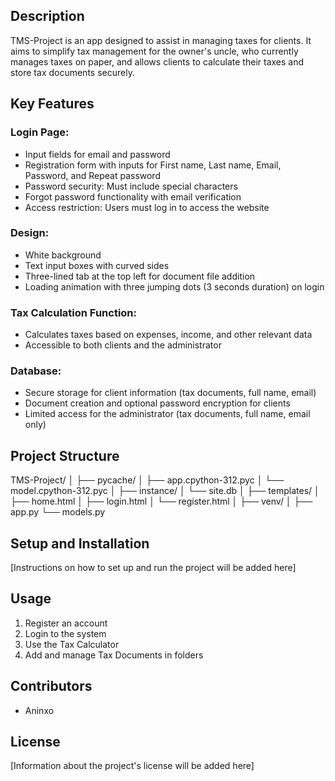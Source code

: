 

## Description
TMS-Project is an app designed to assist in managing taxes for clients. It aims to simplify tax management for the owner's uncle, who currently manages taxes on paper, and allows clients to calculate their taxes and store tax documents securely.

## Key Features
### Login Page:
- Input fields for email and password
- Registration form with inputs for First name, Last name, Email, Password, and Repeat password
- Password security: Must include special characters
- Forgot password functionality with email verification
- Access restriction: Users must log in to access the website

### Design:
- White background
- Text input boxes with curved sides
- Three-lined tab at the top left for document file addition
- Loading animation with three jumping dots (3 seconds duration) on login

### Tax Calculation Function:
- Calculates taxes based on expenses, income, and other relevant data
- Accessible to both clients and the administrator

### Database:
- Secure storage for client information (tax documents, full name, email)
- Document creation and optional password encryption for clients
- Limited access for the administrator (tax documents, full name, email only)

## Project Structure
TMS-Project/ │ ├── pycache/ │ ├── app.cpython-312.pyc │ └── model.cpython-312.pyc │ ├── instance/ │ └── site.db │ ├── templates/ │ ├── home.html │ ├── login.html │ └── register.html │ ├── venv/ │ ├── app.py └── models.py


## Setup and Installation
[Instructions on how to set up and run the project will be added here]

## Usage
1. Register an account
2. Login to the system
3. Use the Tax Calculator
4. Add and manage Tax Documents in folders

## Contributors
- Aninxo

## License
[Information about the project's license will be added here]
